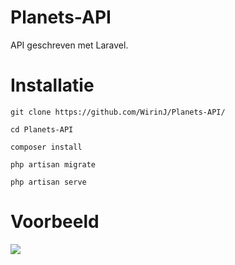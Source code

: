 # Planets-API
API geschreven met Laravel.

# Installatie

```
git clone https://github.com/WirinJ/Planets-API/

cd Planets-API

composer install

php artisan migrate

php artisan serve
```

# Voorbeeld

![](https://i.imgur.com/RqPAJRd.png)
